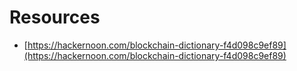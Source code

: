 # Resources

- [https://hackernoon.com/blockchain-dictionary-f4d098c9ef89](https://hackernoon.com/blockchain-dictionary-f4d098c9ef89)
